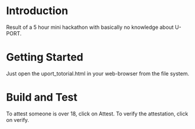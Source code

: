 # Introduction 
Result of a 5 hour mini hackathon with basically no knowledge about U-PORT.

# Getting Started
Just open the uport_totorial.html in your web-browser from the file system.

# Build and Test
To attest someone is over 18, click on Attest.
To verify the attestation, click on verify.
